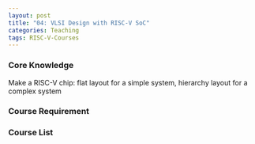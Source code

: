 ```yaml
---
layout: post
title: "04: VLSI Design with RISC-V SoC"
categories: Teaching
tags: RISC-V-Courses
---
```


### Core Knowledge

Make a RISC-V chip: flat layout for a simple system, hierarchy layout for a complex system

### Course Requirement



### Course List


